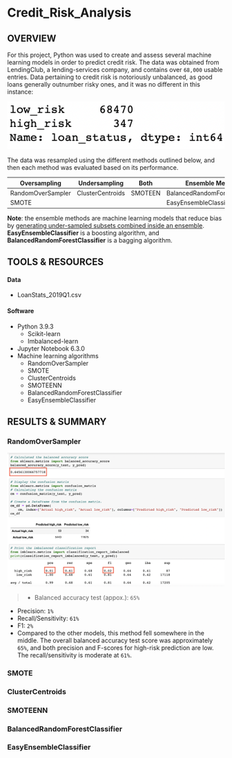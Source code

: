 # Credit_Risk_Analysis

## OVERVIEW

For this project, Python was used to create and assess several machine learning models in order to predict credit risk. The data was obtained from LendingClub, a lending-services company, and contains over `68,000` usable entries. Data pertaining to credit risk is notoriously unbalanced, as good loans generally outnumber risky ones, and it was no different in this instance:

![alt_text](https://github.com/farwaali08/Credit_Risk_Analysis/blob/998b47f32893cbcf5e5951bc4f0605464546b270/Images/1.png)

The data was resampled using the different methods outlined below, and then each method was evaluated based on its performance.



| **Oversampling** | **Undersampling**|**Both**         |**Ensemble Methods**          |
|----------------- | -----------------|-----------------|-----------------             |
| RandomOverSampler| ClusterCentroids |SMOTEEN          |BalancedRandomForestClassifier|               
| SMOTE            |                  |                 |EasyEnsembleClassifier        |


**Note**: the ensemble methods are machine learning models that reduce bias by [generating under-sampled subsets combined inside an ensemble](https://imbalanced-learn.org/stable/references/ensemble.html). **EasyEnsembleClassifier** is a boosting algorithm, and **BalancedRandomForestClassifier** is a bagging algorithm.

## TOOLS & RESOURCES

#### Data
* LoanStats_2019Q1.csv

#### Software
* Python 3.9.3
  * Scikit-learn 
  * Imbalanced-learn 
* Jupyter Notebook 6.3.0
* Machine learning algorithms
  * RandomOverSampler
  * SMOTE
  * ClusterCentroids
  * SMOTEENN
  * BalancedRandomForestClassifier
  * EasyEnsembleClassifier 

## RESULTS & SUMMARY

### RandomOverSampler 

![alt_text](https://github.com/farwaali08/Credit_Risk_Analysis/blob/510252005f955af1904c3dc4b0f5246c65604689/Images/ROS.png)

 > * Balanced accuracy test (appox.): `65%`
   * Precision: `1%`
   * Recall/Sensitivity: `61%`
   * F1: `2%`
   * Compared to the other models, this method fell somewhere in the middle. The overall balanced accuracy test score was approximately `65%`, and both precision and F-scores for high-risk prediction are low. The recall/sensitivity is moderate at `61%`.

### SMOTE

### ClusterCentroids

### SMOTEENN

### BalancedRandomForestClassifier

### EasyEnsembleClassifier 
